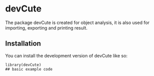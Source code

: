 <!-- README.md is generated from README.Rmd. Please edit that file -->

# devCute

<!-- badges: start -->
<!-- badges: end -->

The package devCute is created for object analysis, it is also used for
importing, exporting and printing result.

## Installation

You can install the development version of devCute like so:

    library(devCute)
    ## basic example code
